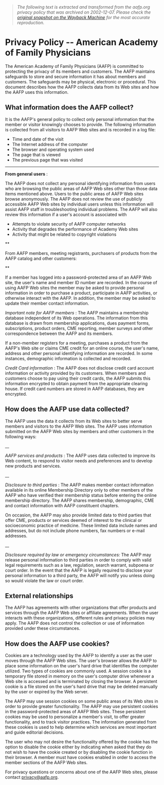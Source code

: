> *The following text is extracted and transformed from the aafp.org privacy policy that was archived on 2002-12-07. Please check the [original snapshot on the Wayback Machine](https://web.archive.org/web/20021207215743id_/http%3A//www.aafp.org/privacy.xml) for the most accurate reproduction.*

# Privacy Policy -- American Academy of Family Physicians

[](https://web.archive.org/x6001.xml?printxml)

The American Academy of Family Physicians (AAFP) is committed to protecting the privacy of its members and customers. The AAFP maintains safeguards to store and secure information it has about members and customers. The safeguards may be physical, electronic or procedural. This document describes how the AAFP collects data from its Web sites and how the AAFP uses this information.

## What information does the AAFP collect?

It is the AAFP's general policy to collect only personal information that the member or visitor knowingly chooses to provide. The following information is collected from all visitors to AAFP Web sites and is recorded in a log file:

  * Time and date of the visit 
  * The Internet address of the computer 
  * The browser and operating system used 
  * The page that is viewed 
  * The previous page that was visited

 ****

**From general users** :

The AAFP does not collect any personal identifying information from users who are browsing the public areas of AAFP Web sites other than those data items mentioned above. Users to the public areas of AAFP Web sites browse anonymously. The AAFP does not review the use of publicly accessible AAFP Web sites by individual users unless this information will assist AAFP staff in troubleshooting individual problems. The AAFP will also review this information if a user's account is associated with

  * Attempts to violate security of AAFP computer networks 
  * Activity that degrades the performance of Academy Web sites 
  * Activity that might be related to copyright violations

 **

From AAFP members, meeting registrants, purchasers of products from the AAFP catalog and other customers:

**

If a member has logged into a password-protected area of an AAFP Web site, the user's name and member ID number are recorded. In the course of using AAFP Web sites the member may be asked to provide personal information in order to purchase a product, participate in AAFP activities, or otherwise interact with the AAFP. In addition, the member may be asked to update their member contact information.

_Important note for AAFP members_ : The AAFP maintains a membership database independent of its Web operations. The information from this database is drawn from membership applications, dues payment forms, subscriptions, product orders, CME reporting, member surveys and other correspondence between the AAFP and its members. 

If a non-member registers for a meeting, purchases a product from the AAFP's Web site or claims CME credit for an online course, the user's name, address and other personal identifying information are recorded. In some instances, demographic information is collected and recorded. 

_Credit Card information_ : The AAFP does not disclose credit card account information or activity provided by its customers. When members and customers choose to pay using their credit cards, the AAFP submits this information encrypted to obtain payment from the appropriate clearing house. If credit card numbers are stored in AAFP databases, they are encrypted. 

## How does the AAFP use data collected?

The AAFP uses the data it collects from its Web sites to better serve members and visitors to the AAFP Web sites. The AAFP uses information submitted on the AAFP Web sites by members and other customers in the following ways: 

__

_AAFP services and products_ : The AAFP uses data collected to improve its Web content, to respond to visitor needs and preferences and to develop new products and services.

 __

_Disclosure to third parties_ : The AAFP makes member contact information available in its online Membership Directory only to other members of the AAFP who have verified their membership status before entering the online membership directory. The AAFP shares membership, demographic, CME and contact information with AAFP constituent chapters. 

On occasion, the AAFP may also provide limited data to third parties that offer CME, products or services deemed of interest to the clinical or socioeconomic practice of medicine. These limited data include names and addresses, but do not include phone numbers, fax numbers or e-mail addresses. 

__

_Disclosure required by law or emergency circumstances:_ The AAFP may release personal information to third parties in order to comply with valid legal requirements such as a law, regulation, search warrant, subpoena or court order. In the event that the AAFP is legally required to disclose your personal information to a third party, the AAFP will notify you unless doing so would violate the law or court order. 

## External relationships

The AAFP has agreements with other organizations that offer products and services through the AAFP Web sites or affiliate agreements. When the user interacts with these organizations, different rules and privacy policies may apply. The AAFP does not control the collection or use of information provided under these circumstances. 

## How does the AAFP use cookies? 

Cookies are a technology used by the AAFP to identify a user as the user moves through the AAFP Web sites. The user's browser allows the AAFP to place some information on the user's hard drive that identifies the computer utilized. Two types of cookies are commonly used. A session cookie is a temporary file stored in memory on the user's computer drive whenever a Web site is accessed and is terminated by closing the browser. A persistent cookie is a file stored on the user's hard drive that may be deleted manually by the user or expired by the Web server. 

The AAFP may use session cookies on some public areas of its Web sites in order to provide greater functionality. The AAFP may use persistent cookies in the password-protected areas of AAFP Web sites. These persistent cookies may be used to personalize a member's visit, to offer greater functionality, and to track visitor practices. The information generated from these cookies is used to help determine which services are most important and guide editorial decisions. 

The user who may not desire the functionality offered by the cookie has the option to disable the cookie either by indicating when asked that they do not wish to have the cookie created or by disabling the cookie function in their browser. A member must have cookies enabled in order to access the member sections of the AAFP Web sites.

For privacy questions or concerns about one of the AAFP Web sites, please contact [privacy@aafp.org](mailto:privacy@aafp.org). 
